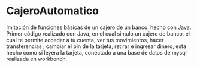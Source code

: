 # CajeroAutomatico
Imitación de funciones básicas de un cajero de un banco, hecho con Java.
Primer  código realizado con Java, en el cual simulo un cajero de banco, 
el cual te permite acceder a tu cuenta, ver tus movimientos, hacer transferencias , 
cambiar el pin de la tarjeta, retirar e ingresar dinero, esta hecho como si leyera la tarjeta, 
conectado a una base de datos de mysql realizada en workbench.
